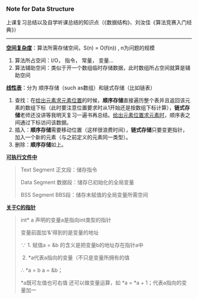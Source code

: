 ### Note for Data Structure

上课复习总结以及自学听课总结的知识点（《数据结构》、刘汝佳《算法竞赛入门经典》）

***

<u>**空间复杂度**</u>：算法所需存储空间，S(n) = O(f(n)) , n为问题的规模

1. 算法所占空间：I/O， 指令， 常量， 变量...
2. 算法辅助空间：类似于开一个数组临时存储数据，此时数组所占空间就算是辅助空间  

  

 

**<u>线性表</u>**：分为 顺序存储（such as数组）和链式存储（比如链表）

1. 查找：在<u>给出元素求元素位置</u>的时候，**顺序存储**直接遍历整个表并且返回该元素的数组下标（此时要注意位置要求时从1开始还是按数组下标计算），**链式存储**老师还没讲等我明天复习一遍书再总结。<u>给出元素位置求元素时</u>，顺序表之间通过下标访问该数据。
2. 插入：**顺序存储**需要移动位置（这样很浪费时间），**链式存储**只要变更指针，加入一个新的元素（与之前定义的元素同一类型）。
3. 删除：**顺序存储**如上。

  



<u>**可执行文件中**</u>

> Text Segment 正文段：储存指令
>
> Data Segment 数据段：储存已初始化的全局变量
>
> BSS Segment BBS段：储存未赋值的全局变量所需空间

  

<u>**关于C的指针**</u>

> int*  a 声明的变量a是指向int类型的指针
>
> 变量前面加‘&’得到的是变量的地址
>
> ∵ 1. 赋值a = &b 的含义是把变量b的地址存在指针a中  
>
> ​    2. *a代表a指向的变量（不只是变量所拥有的值
>
> ∴ *a = b       a = &b；
>
> *a既可左值也可右值 还可以做变量运算，如 *a = *a + 1；代表a指向的变量加一